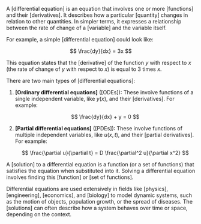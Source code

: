 <script type="text/javascript" async src="https://cdn.mathjax.org/mathjax/latest/MathJax.js?config=TeX-MML-AM_CHTML">
</script>

<script src="https://cdn.jsdelivr.net/gh/ncase/nutshell/nutshell.min.js"></script>

A [differential equation] is an equation that involves one or more [functions] and their [derivatives]. It describes how a particular [quantity] changes in relation to other quantities. In simpler terms, it expresses a relationship between the rate of change of a [variable] and the variable itself.

For example, a simple [differential equation] could look like:

$$ \frac{dy}{dx} = 3x $$

This equation states that the [derivative] of the function $y$ with respect to $x$ (the rate of change of $y$ with respect to $x$) is equal to 3 times $x$.

There are two main types of [differential equations]:

1. **[Ordinary differential equations]** ([ODEs]): These involve functions of a single independent variable, like $y(x)$, and their [derivatives]. For example:

   $$ \frac{dy}{dx} + y = 0 $$

2. **[Partial differential equations]** ([PDEs]): These involve functions of multiple independent variables, like $u(x, t)$, and their [partial derivatives]. For example:

   $$ \frac{\partial u}{\partial t} = D \frac{\partial^2 u}{\partial x^2} $$

A [solution] to a differential equation is a function (or a set of functions) that satisfies the equation when substituted into it. Solving a differential equation involves finding this [function] or [set of functions].

Differential equations are used extensively in fields like [physics], [engineering], [economics], and [biology] to model dynamic systems, such as the motion of objects, population growth, or the spread of diseases. The [solutions] can often describe how a system behaves over time or space, depending on the context.
